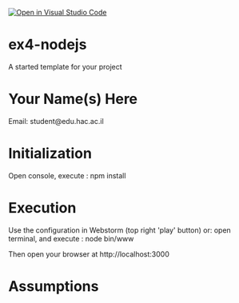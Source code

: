 [![Open in Visual Studio Code](https://classroom.github.com/assets/open-in-vscode-f059dc9a6f8d3a56e377f745f24479a46679e63a5d9fe6f495e02850cd0d8118.svg)](https://classroom.github.com/online_ide?assignment_repo_id=6594378&assignment_repo_type=AssignmentRepo)
# ex4-nodejs
A started template for your project

<h1>Your Name(s) Here</h1>
<p>Email: student@edu.hac.ac.il</p>

<h1>Initialization</h1>
<p>
Open console, execute : npm install
</p>
<h1>Execution</h1>
<p>Use the configuration in Webstorm (top right 'play' button) or: open terminal,
and execute : node bin/www
</p>
<p>
Then open your browser at http://localhost:3000
</p>
<h1>Assumptions</h1>
<p>
  
</p>
